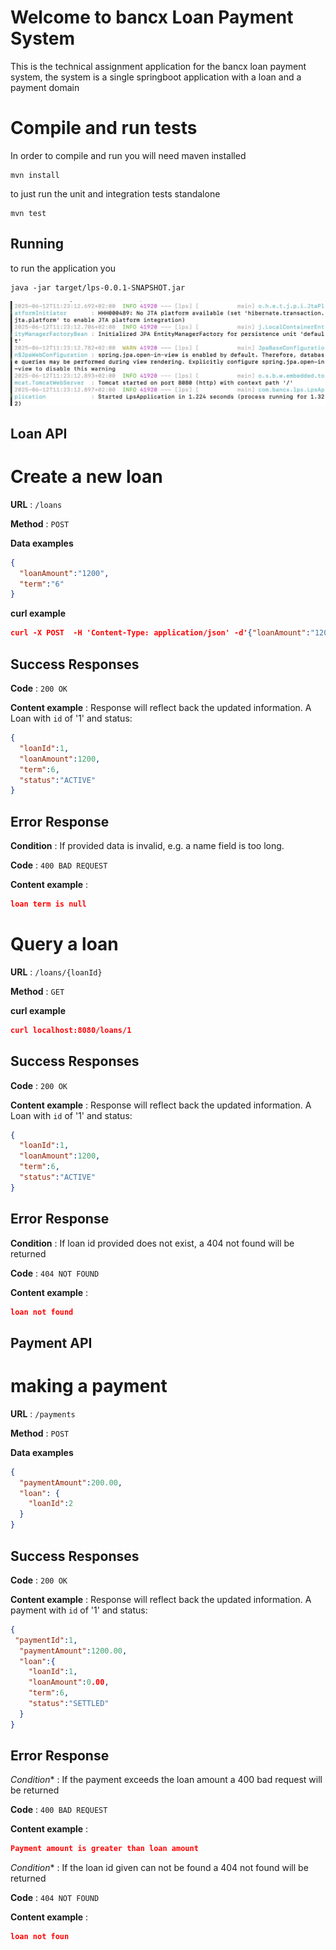 
# Welcome to bancx Loan Payment System

This is the technical assignment application for the bancx loan payment system, the system is a single springboot application with a loan and a payment domain

# Compile and run tests
In order to compile and run you will need maven installed

```code
mvn install 
```
to just run the unit and integration tests standalone
```code
mvn test
```
## Running

to run the application you

```code
java -jar target/lps-0.0.1-SNAPSHOT.jar
```
![enter image description here](run.jpg)

## Loan API

# Create a new loan


**URL** : `/loans`

**Method** : `POST`


**Data examples**


```json
{
  "loanAmount":"1200",
  "term":"6"
}
```

**curl example**

```json
curl -X POST  -H 'Content-Type: application/json' -d'{"loanAmount":"1200","term":"6"}' http://localhost:8080/loans
```
## Success Responses


**Code** : `200 OK`

**Content example** : Response will reflect back the updated information. A
Loan with `id` of '1' and status:

```json
{
  "loanId":1,
  "loanAmount":1200,
  "term":6,
  "status":"ACTIVE"
}
```

## Error Response

**Condition** : If provided data is invalid, e.g. a name field is too long.

**Code** : `400 BAD REQUEST`

**Content example** :

```json
loan term is null
```

# Query a loan


**URL** : `/loans/{loanId}`

**Method** : `GET`

**curl example**
```json
curl localhost:8080/loans/1  
```
## Success Responses


**Code** : `200 OK`

**Content example** : Response will reflect back the updated information. A
Loan with `id` of '1' and status:

```json
{
  "loanId":1,
  "loanAmount":1200,
  "term":6,
  "status":"ACTIVE"
}
```

## Error Response

**Condition** : If loan id provided does not exist, a 404 not found will be returned

**Code** : `404 NOT FOUND`

**Content example** :

```json
loan not found
```
## Payment API
# making a payment


**URL** : `/payments`

**Method** : `POST`


**Data examples**


```json
{
  "paymentAmount":200.00,
  "loan": {
    "loanId":2
  }
}
```

## Success Responses


**Code** : `200 OK`

**Content example** : Response will reflect back the updated information. A
payment with `id` of '1' and status:

```json
{
 "paymentId":1,
  "paymentAmount":1200.00,
  "loan":{
    "loanId":1,
    "loanAmount":0.00,
    "term":6,
    "status":"SETTLED"
  }
}
```

## Error Response

*Condition** : If the payment exceeds the loan amount a 400 bad request will be returned 

**Code** : `400 BAD REQUEST`

**Content example** :

```json
Payment amount is greater than loan amount
```

*Condition** : If the loan id given can not be found a 404 not found will be returned

**Code** : `404 NOT FOUND`

**Content example** :

```json
loan not foun
```